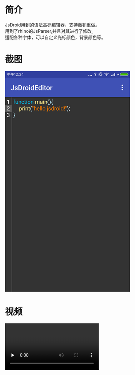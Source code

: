 # 简介
JsDroid用到的语法高亮编辑器，支持撤销重做。<br>
用到了rhino的JsParser,并且对其进行了修改。<br>
适配各种字体，可以自定义光标颜色，背景颜色等。
# 截图
![](https://github.com/980008027/JsDroidEditor/raw/master/capture.jpg)
# 视频
<video id="video" controls="" preload="none"><source id="mp4" src="https://github.com/980008027/JsDroidEditor/raw/master/video.mp4" type="video/mp4"></video>